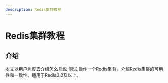 ```yaml
---
description: Redis集群教程
---
```


# Redis集群教程

## 介绍

本文以用户角度去介绍怎么启动,测试,操作一个Redis集群。介绍Redis集群的可用性和一致性。适用于Redis3.0及以上。
